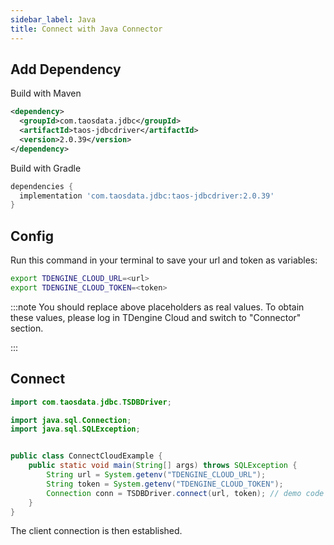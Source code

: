 ```yaml
---
sidebar_label: Java
title: Connect with Java Connector
---
```


## Add Dependency

Build with Maven

```xml
<dependency>
  <groupId>com.taosdata.jdbc</groupId>
  <artifactId>taos-jdbcdriver</artifactId>
  <version>2.0.39</version>
</dependency>
```

Build with Gradle

```groovy
dependencies {
  implementation 'com.taosdata.jdbc:taos-jdbcdriver:2.0.39'
}
```

## Config

Run this command in your terminal to save your url and token as variables:


```bash
export TDENGINE_CLOUD_URL=<url>
export TDENGINE_CLOUD_TOKEN=<token>
```

<!-- exclude -->
:::note
You should replace above placeholders as real values. To obtain these values, please log in TDengine Cloud and switch to "Connector" section.

:::
<!-- exclude-end -->

## Connect

```java
import com.taosdata.jdbc.TSDBDriver;

import java.sql.Connection;
import java.sql.SQLException;


public class ConnectCloudExample {
    public static void main(String[] args) throws SQLException {
        String url = System.getenv("TDENGINE_CLOUD_URL");
        String token = System.getenv("TDENGINE_CLOUD_TOKEN");
        Connection conn = TSDBDriver.connect(url, token); // demo code for discussion.
    }
}
```

The client connection is then established. 